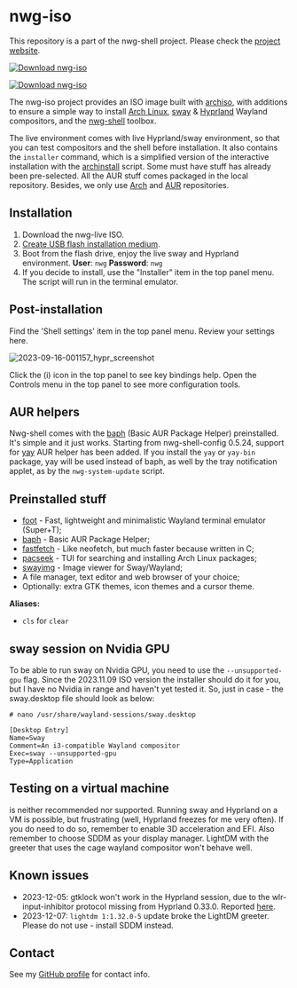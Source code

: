 # nwg-iso

This repository is a part of the nwg-shell project. Please check the [project website](https://nwg-piotr.github.io/nwg-shell).

[![Download nwg-iso](https://a.fsdn.com/con/app/sf-download-button)](https://sourceforge.net/projects/nwg-iso)

[![Download nwg-iso](https://img.shields.io/sourceforge/dm/nwg-iso.svg)](https://sourceforge.net/projects/nwg-iso/files/latest/download)

The nwg-iso project provides an ISO image built with [archiso](https://wiki.archlinux.org/title/Archiso), with additions to ensure a simple way to install [Arch Linux](https://archlinux.org), [sway](https://swaywm.org/) & [Hyprland](https://hyprland.org/) Wayland compositors, and the [nwg-shell](https://nwg-piotr.github.io/nwg-shell) toolbox.

The live environment comes with live Hyprland/sway environment, so that you can test compositors and the shell before installation. It also contains the `installer` command, which is a simplified version of the interactive installation with the [archinstall](https://github.com/archlinux/archinstall) script. Some must have stuff has already been pre-selected. All the AUR stuff comes packaged in the local repository. Besides, we only use [Arch](https://archlinux.org/packages) and [AUR](https://aur.archlinux.org/) repositories.

## Installation

1. Download the nwg-live ISO.
2. [Create USB flash installation medium](https://wiki.archlinux.org/title/USB_flash_installation_medium).
3. Boot from the flash drive, enjoy the live sway and Hyprland environment. **User**: `nwg` **Password**: `nwg`
5. If you decide to install, use the "Installer" item in the top panel menu. The script will run in the terminal emulator.

## Post-installation

Find the 'Shell settings' item in the top panel menu. Review your settings here.

![2023-09-16-001157_hypr_screenshot](https://github.com/nwg-piotr/nwg-iso/assets/20579136/a11a9786-558e-4567-a7f4-8b2a5226032c)

Click the (i) icon in the top panel to see key bindings help. Open the Controls menu in the top panel to see more configuration tools.

## AUR helpers

Nwg-shell comes with the [baph](https://bitbucket.org/natemaia/baph) (Basic AUR Package Helper) preinstalled. It's simple and it just works.
Starting from nwg-shell-config 0.5.24, support for [yay](https://github.com/Jguer/yay) AUR helper has been added. 
If you install the `yay` or `yay-bin` package, yay will be used instead of baph, as well by the tray notification applet, 
as by the `nwg-system-update` script.

## Preinstalled stuff

- [foot](https://wiki.archlinux.org/title/Foot) - Fast, lightweight and minimalistic Wayland terminal emulator (Super+T);
- [baph](https://bitbucket.org/natemaia/baph) - Basic AUR Package Helper;
- [fastfetch](https://github.com/fastfetch-cli/fastfetch) - Like neofetch, but much faster because written in C;
- [pacseek](https://github.com/moson-mo/pacseek) - TUI for searching and installing Arch Linux packages;
- [swayimg](https://github.com/artemsen/swayimg) - Image viewer for Sway/Wayland;
- A file manager, text editor and web browser of your choice;
- Optionally: extra GTK themes, icon themes and a cursor theme.

**Aliases:**

- `cls` for `clear`

## sway session on Nvidia GPU

To be able to run sway on Nvidia GPU, you need to use the `--unsupported-gpu` flag. Since the 2023.11.09 ISO version the installer should do it for you, but I have no Nvidia in range and haven't yet tested it. So, just in case - the sway.desktop file should look as below:

`# nano /usr/share/wayland-sessions/sway.desktop`

```text
[Desktop Entry]
Name=Sway
Comment=An i3-compatible Wayland compositor
Exec=sway --unsupported-gpu
Type=Application
```

## Testing on a virtual machine

is neither recommended nor supported. Running sway and Hyprland on a VM is possible, but frustrating (well, Hyprland 
freezes for me very often). If you do need to do so, remember to enable 3D acceleration and EFI. Also remember to 
choose SDDM as your display manager. LightDM with the greeter that uses the cage wayland compositor won't behave well.

## Known issues

- 2023-12-05: gtklock won't work in the Hyprland session, due to the wlr-input-inhibitor protocol missing from Hyprland 0.33.0. Reported [here](https://github.com/jovanlanik/gtklock/issues/78).
- 2023-12-07: `lightdm 1:1.32.0-5` update broke the LightDM greeter. Please do not use - install SDDM instead.

## Contact

See my [GitHub profile](https://github.com/nwg-piotr) for contact info.
